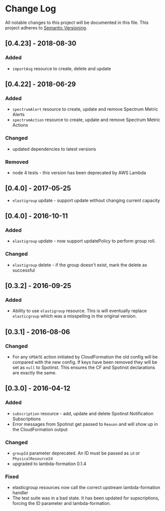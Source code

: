 # Change Log
All notable changes to this project will be documented in this file.
This project adheres to [Semantic Versioning](http://semver.org/).

## [0.4.23] - 2018-08-30
### Added
 - `importAsg` resource to create, delete and update

## [0.4.22] - 2018-06-29
### Added
- `spectrumAlert` resource to create, update and remove Spectrum Metric
  Alerts
- `spectrumAction` resource to create, update and remove Spectrum Metric
  Actions

### Changed
- updated dependencies to latest versions

### Removed
- node 4 tests - this version has been deprecated by AWS Lambda

## [0.4.0] - 2017-05-25
- `elastigroup` update - support update without changing current capacity

## [0.4.0] - 2016-10-11
### Added
- `elastigroup` update - now support updatePolicy to perform group roll.

### Changed
- `elastigroup` delete - if the group doesn't exist, mark the delete as
   successful

## [0.3.2] - 2016-09-25
### Added
- Ability to use `elastigroup` resource. This is will eventually
  replace `elasticgroup` which was a misspelling in the original version.

## [0.3.1] - 2016-08-06
### Changed
- For any `UPDATE` action initiated by CloudFormation the old config
  will be compared with the new config.  If keys have been removed they
  will be set as `null` to Spotinst. This ensures the CF and Spotinst
  declarations are exactly the same.

## [0.3.0] - 2016-04-12
### Added
- `subscription` resource - add, update and delete Spotinst Notification
  Subscriptions
- Error messages from Spotinst get passed to `Reason` and will show up
  in the CloudFormation output

### Changed
- `groupId` parameter deprecated.  An ID must be passed as `id` or
  `PhysicalResourceId`
- upgraded to lambda-formation 0.1.4

### Fixed
- elasticgroup resources now call the correct upstream lambda-formation
  handler
- The test suite was in a bad state. It has been updated for
  supscriptions, forcing the ID parameter and lambda-formation.

